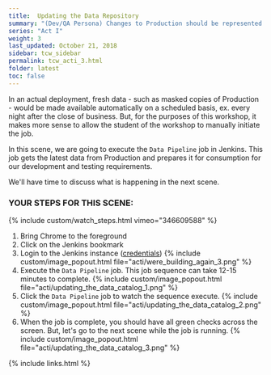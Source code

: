 ```yaml
---
title:  Updating the Data Repository
summary: "(Dev/QA Persona) Changes to Production should be represented in lower environments"
series: "Act I"
weight: 3
last_updated: October 21, 2018
sidebar: tcw_sidebar
permalink: tcw_acti_3.html
folder: latest
toc: false
---
```


In an actual deployment, fresh data - such as masked copies of Production - would be made available automatically on a scheduled basis, ex. every night after the close of business.
But, for the purposes of this workshop, it makes more sense to allow the student of the workshop to manually initiate the job.

In this scene, we are going to execute the `Data Pipeline` job in Jenkins.
This job gets the latest data from Production and prepares it for consumption for our development and testing requirements.

We'll have time to discuss what is happening in the next scene.

### YOUR STEPS FOR THIS SCENE:
{% include custom/watch_steps.html vimeo="346609588" %}
1. Bring Chrome to the foreground
2. Click on the Jenkins bookmark
3. Login to the Jenkins instance ([credentials](credentials.html))
   {% include custom/image_popout.html file="acti/were_building_again_3.png" %}
4. Execute the `Data Pipeline` job. This job sequence can take 12-15 minutes to complete.
   {% include custom/image_popout.html file="acti/updating_the_data_catalog_1.png" %}
5. Click the `Data Pipeline` job to watch the sequence execute.
   {% include custom/image_popout.html file="acti/updating_the_data_catalog_2.png" %}
6. When the job is complete, you should have all green checks across the screen.
But, let's go to the next scene while the job is running.
   {% include custom/image_popout.html file="acti/updating_the_data_catalog_3.png" %}

{% include links.html %}